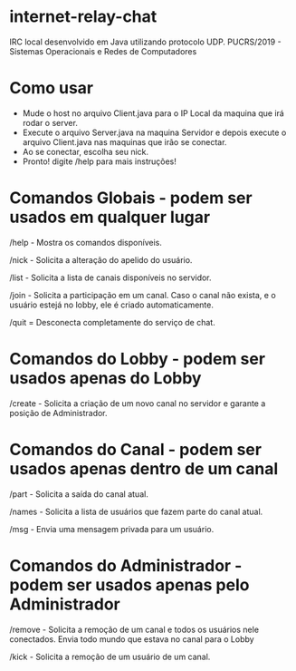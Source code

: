 # internet-relay-chat
IRC local desenvolvido em Java utilizando protocolo UDP. PUCRS/2019 - Sistemas Operacionais e Redes de Computadores

# Como usar
* Mude o host no arquivo Client.java para o IP Local da maquina que irá rodar o server.
* Execute o arquivo Server.java na maquina Servidor e depois execute o arquivo Client.java nas maquinas que irão se conectar.
* Ao se conectar, escolha seu nick.
* Pronto! digite /help para mais instruções!

# Comandos Globais - podem ser usados em qualquer lugar

  /help - Mostra os comandos disponíveis.
  
  /nick <nickname> - Solicita a alteração do apelido do usuário.
  
  /list - Solicita a lista de canais disponíveis no servidor.
  
  /join <channel> - Solicita a participação em um canal. Caso o canal não exista, e o usuário estejá no lobby, ele é criado automaticamente.
  
  /quit = Desconecta completamente do serviço de chat. 
  
# Comandos do Lobby - podem ser usados apenas do Lobby
  
  /create <channel> - Solicita a criação de um novo canal no servidor e garante a posição de Administrador.
  
# Comandos do Canal - podem ser usados apenas dentro de um canal
  
  /part - Solicita a saída do canal atual.
  
  /names - Solicita a lista de usuários que fazem parte do canal atual.
 
  /msg <nickname> <message> - Envia uma mensagem privada para um usuário.
  
# Comandos do Administrador - podem ser usados apenas pelo Administrador

  /remove - Solicita a remoção de um canal e todos os usuários nele conectados. Envia todo mundo que estava no canal para o Lobby
  
  /kick <nickname> - Solicita a remoção de um usuário de um canal.
